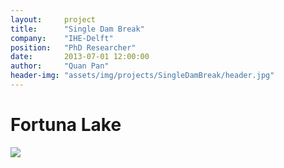 ```yaml
---
layout:     project
title:      "Single Dam Break"
company:    "IHE-Delft"
position:   "PhD Researcher"
date:       2013-07-01 12:00:00
author:     "Quan Pan"
header-img: "assets/img/projects/SingleDamBreak/header.jpg"
---
```


# [](#header-1)Fortuna Lake

![](/assets/img/projects/Fortuna/bedlevel.png)
